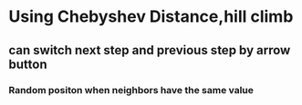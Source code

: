 <h1>Using Chebyshev Distance,hill climb</h1>
<h2>can switch next step and previous step by arrow button</h2>
<h3>Random positon when neighbors have the same value</h3>
